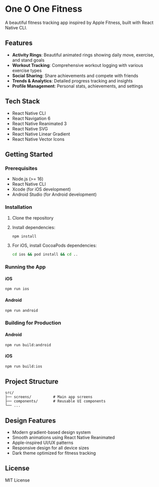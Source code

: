 # One O One Fitness

A beautiful fitness tracking app inspired by Apple Fitness, built with React Native CLI.

## Features

- **Activity Rings**: Beautiful animated rings showing daily move, exercise, and stand goals
- **Workout Tracking**: Comprehensive workout logging with various exercise types
- **Social Sharing**: Share achievements and compete with friends
- **Trends & Analytics**: Detailed progress tracking and insights
- **Profile Management**: Personal stats, achievements, and settings

## Tech Stack

- React Native CLI
- React Navigation 6
- React Native Reanimated 3
- React Native SVG
- React Native Linear Gradient
- React Native Vector Icons

## Getting Started

### Prerequisites

- Node.js (>= 16)
- React Native CLI
- Xcode (for iOS development)
- Android Studio (for Android development)

### Installation

1. Clone the repository
2. Install dependencies:
   ```bash
   npm install
   ```

3. For iOS, install CocoaPods dependencies:
   ```bash
   cd ios && pod install && cd ..
   ```

### Running the App

#### iOS
```bash
npm run ios
```

#### Android
```bash
npm run android
```

### Building for Production

#### Android
```bash
npm run build:android
```

#### iOS
```bash
npm run build:ios
```

## Project Structure

```
src/
├── screens/          # Main app screens
├── components/       # Reusable UI components
└── ...
```

## Design Features

- Modern gradient-based design system
- Smooth animations using React Native Reanimated
- Apple-inspired UI/UX patterns
- Responsive design for all device sizes
- Dark theme optimized for fitness tracking

## License

MIT License